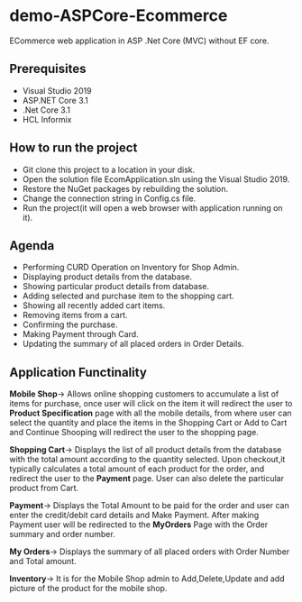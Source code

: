 # demo-ASPCore-Ecommerce
ECommerce web application in ASP .Net Core (MVC) without EF core.

## Prerequisites

* Visual Studio 2019 
* ASP.NET Core 3.1 
* .Net Core 3.1
* HCL Informix

## How to run the project

* Git clone this project to a location in your disk.
* Open the solution file EcomApplication.sln using the Visual Studio 2019.
* Restore the NuGet packages by rebuilding the solution.
* Change the connection string in Config.cs file.
* Run the project(it will open a web browser with application running on it).

## Agenda

* Performing CURD Operation on Inventory for Shop Admin.
* Displaying product details from the database.
* Showing particular product details from database.
* Adding selected and purchase item to the shopping cart.
* Showing all recently added cart items.
* Removing items from a cart.
* Confirming the purchase.
* Making Payment through Card.
* Updating the summary of all placed orders in Order Details.


## Application Functinality

**Mobile Shop**-> Allows online shopping customers to accumulate a list of items for purchase, once user will click on the item it will redirect the user to **Product Specification** page with all the mobile details, from where user can select the quantity and place the items in the Shopping Cart or Add to Cart and Continue Shooping will redirect the user to the shopping page.

**Shopping Cart**-> Displays the list of all product details from the database with the total amount according to the quantity selected. Upon checkout,it typically calculates a total amount of each product for the order, and redirect the user to the **Payment** page. User can also delete the particular product from Cart.

**Payment**-> Displays the Total Amount to be paid for the order and user can enter the credit/debit card details and Make Payment. After making Payment user will be redirected to the **MyOrders** Page with the Order summary and order number.

**My Orders**-> Displays the summary of all placed orders with Order Number and Total amount.

**Inventory**-> It is for the Mobile Shop admin to Add,Delete,Update and add picture of the product for the mobile shop.



